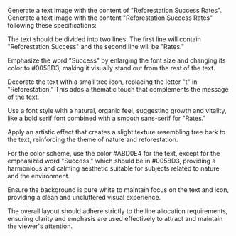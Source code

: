 Generate a text image with the content of "Reforestation Success Rates". Generate a text image with the content "Reforestation Success Rates" following these specifications:

The text should be divided into two lines. The first line will contain "Reforestation Success" and the second line will be "Rates." 

Emphasize the word "Success" by enlarging the font size and changing its color to #0058D3, making it visually stand out from the rest of the text.

Decorate the text with a small tree icon, replacing the letter "t" in "Reforestation." This adds a thematic touch that complements the message of the text.

Use a font style with a natural, organic feel, suggesting growth and vitality, like a bold serif font combined with a smooth sans-serif for "Rates." 

Apply an artistic effect that creates a slight texture resembling tree bark to the text, reinforcing the theme of nature and reforestation.

For the color scheme, use the color #ABD0E4 for the text, except for the emphasized word "Success," which should be in #0058D3, providing a harmonious and calming aesthetic suitable for subjects related to nature and the environment.

Ensure the background is pure white to maintain focus on the text and icon, providing a clean and uncluttered visual experience.

The overall layout should adhere strictly to the line allocation requirements, ensuring clarity and emphasis are used effectively to attract and maintain the viewer's attention.